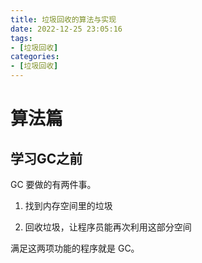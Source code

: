 ```yaml
---
title: 垃圾回收的算法与实现
date: 2022-12-25 23:05:16
tags:
- [垃圾回收]
categories:
- [垃圾回收]
---
```


# 算法篇

## 学习GC之前

GC 要做的有两件事。

1. 找到内存空间里的垃圾

2. 回收垃圾，让程序员能再次利用这部分空间

满足这两项功能的程序就是 GC。
